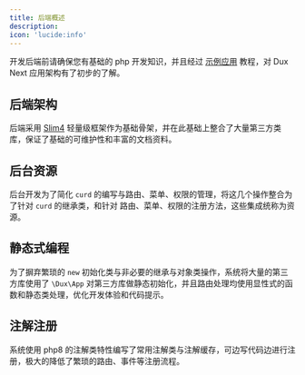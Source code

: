 ```yaml
---
title: 后端概述
description: 
icon: 'lucide:info'
---
```


开发后端前请确保您有基础的 php 开发知识，并且经过 [示例应用](/guide/app/example) 教程，对 Dux Next 应用架构有了初步的了解。

## 后端架构

后端采用 [Slim4](https://www.slimframework.com/) 轻量级框架作为基础骨架，并在此基础上整合了大量第三方类库，保证了基础的可维护性和丰富的文档资料。

## 后台资源

后台开发为了简化 `curd` 的编写与路由、菜单、权限的管理，将这几个操作整合为了针对 `curd` 的继承类，和针对 路由、菜单、权限的注册方法，这些集成统称为资源。

## 静态式编程

为了摒弃繁琐的 `new` 初始化类与非必要的继承与对象类操作，系统将大量的第三方库使用了 `\Dux\App` 对第三方库做静态初始化，并且路由处理均使用显性式的函数和静态类处理，优化开发体验和代码提示。

## 注解注册

系统使用 php8 的注解类特性编写了常用注解类与注解缓存，可边写代码边进行注册，极大的降低了繁琐的路由、事件等注册流程。